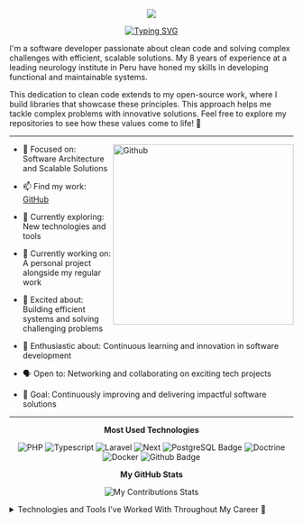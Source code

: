 
<p align="center">
  <a href="">
    <img src="https://github.com/user-attachments/assets/b736b9ac-9a5f-40ce-ab62-477f0235b20e" />
  </a>
</p>

<p align="center">
  <a href="#">
    <img src="https://readme-typing-svg.demolab.com?font=Fira+Code&size=21&pause=1000&color=5C47F7&center=true&vCenter=true&width=435&height=35&lines=Full-Stack+Developer;Software+Architect;Open+Source+Contributor;Code+Quality+Specialist" alt="Typing SVG" />
  </a>
</p>


I'm a software developer passionate about clean code and solving complex challenges with efficient, scalable solutions. My 8 years of experience at a leading neurology institute in Peru have honed my skills in developing functional and maintainable systems.

This dedication to clean code extends to my open-source work, where I build libraries that showcase these principles. This approach helps me tackle complex problems with innovative solutions. Feel free to explore my repositories to see how these values come to life! 🚀


<hr style="height: 0.05rem"/>  

<img  width="320px" align="right" alt="Github"  src="https://github.com/user-attachments/assets/320f7740-33c0-42bd-84e0-0878cd4961e3"/>

- 💬 Focused on: Software Architecture and Scalable Solutions

- 📫 Find my work: [GitHub](https://github.com/vaened?tab=repositories)

- 🌱 Currently exploring: New technologies and tools

- 🔧 Currently working on: A personal project alongside my regular work

- 🚀 Excited about: Building efficient systems and solving challenging problems

- 🌟 Enthusiastic about: Continuous learning and innovation in software development

- 🗣️ Open to: Networking and collaborating on exciting tech projects

- 🎯 Goal: Continuously improving and delivering impactful software solutions


<hr style="height: 0.05rem; clear: both;"/>  

<p align="center">
  <strong>Most Used Technologies</strong>
</p>

<p align="center">
  <img alt="PHP" src="https://img.shields.io/badge/PHP-Black?style=for-the-badge&logo=php&logoColor=white&color=777BB4"> <img alt="Typescript" src="https://img.shields.io/badge/Typescript-Black?style=for-the-badge&logo=typescript&logoColor=white&color=3178C6"> <img alt="Laravel" src="https://img.shields.io/badge/Laravel-Black?style=for-the-badge&logo=laravel&logoColor=white&color=FF2D20"> <img alt="Next" src="https://img.shields.io/badge/Next-Black?style=for-the-badge&logo=next.js&color=black"> <img alt="PostgreSQL Badge" src="https://img.shields.io/badge/PostgreSQL-Black?style=for-the-badge&logo=postgresql&&logoColor=white&color=4169E1"> <img alt="Doctrine" src="https://img.shields.io/badge/Doctrine-Black?style=for-the-badge&logo=doctrine&logoColor=white&color=FC6A31"> <img alt="Docker" src="https://img.shields.io/badge/Docker -Black?style=for-the-badge&logo=docker&logoColor=white&color=2496ED">  <img alt="Github Badge" src="https://img.shields.io/badge/Github-Black?style=for-the-badge&logo=github&logoColor=white&color=181717">
</p>


<p align="center">
  <strong>My GitHub Stats</strong>
</p>
<p align="center">
  <img src="https://streak-stats.demolab.com?user=vaened&theme=dark&card_width=600&card_height=200&ring=5C47F7&fire=731EF7&currStreakLabel=5C47F7" alt="My Contributions Stats" />
</p>


<details>
	<summary>Technologies and Tools I’ve Worked With Throughout My Career 🌟</summary>
	<br/>
	<div align="center">

  [![Bash](https://img.shields.io/badge/Bash-Black?style=for-the-badge&color=4EAA25)](https://es.wikipedia.org/wiki/Bash)
  [![C#](https://img.shields.io/badge/C%23-Back?style=for-the-badge&color=9C76D5)](https://dotnet.microsoft.com/es-es/languages/csharp)
  [![CodeIgniter](https://img.shields.io/badge/CodeIgniter-Black?style=for-the-badge&color=EF4223)](https://codeigniter.com/)
  [![Docker](https://img.shields.io/badge/Docker-Black?style=for-the-badge&color=2496ED)](https://www.docker.com/)
  [![Doctrine](https://img.shields.io/badge/Doctrine-Black?style=for-the-badge&color=FC6A31)](https://www.doctrine-project.org/)
  [![Eloquent](https://img.shields.io/badge/Eloquent-Black?style=for-the-badge&color=FD3328)](https://laravel.com/docs/eloquent)
  [![Git](https://img.shields.io/badge/Git-Black?style=for-the-badge&color=F05032)](https://git-scm.com/)
  [![Github](https://img.shields.io/badge/Github-Black?style=for-the-badge&color=181717)](https://github.com/)
  [![Gitlab](https://img.shields.io/badge/Gitlab-Black?style=for-the-badge&color=FC6D26)](https://gitlab.com/)
  [![GraphQL](https://img.shields.io/badge/Graphql-Black?style=for-the-badge&color=E10098)](https://graphql.org/)
  [![Java](https://img.shields.io/badge/Java-Back?style=for-the-badge&color=F5900C)](https://www.java.com/)
  [![JavaScript](https://img.shields.io/badge/Javascript-Back?style=for-the-badge&color=F7DF1E)](https://developer.mozilla.org/en-US/docs/Web/JavaScript)
  [![Laravel](https://img.shields.io/badge/Laravel-Black?style=for-the-badge&color=FF2D20)](https://laravel.com/)
  [![Makefile](https://img.shields.io/badge/Make-Black?style=for-the-badge&color=064F8C)](https://www.gnu.org/software/make/)
  [![MySQL](https://img.shields.io/badge/MySQL-Black?style=for-the-badge&color=4479A1)](https://www.mysql.com/)
  [![Next](https://img.shields.io/badge/Next-Black?style=for-the-badge&color=black)](https://nextjs.org/)
  [![PHP](https://img.shields.io/badge/PHP-Black?style=for-the-badge&color=777BB4)](https://www.php.net/)
  [![Preact](https://img.shields.io/badge/Preact-Back?style=for-the-badge&color=673AB8)](https://preactjs.com/)
  [![PostgreSQL](https://img.shields.io/badge/PostgreSQL-Black?style=for-the-badge&color=4169E1)](https://www.postgresql.org/)
  [![Python](https://img.shields.io/badge/Python-Back?style=for-the-badge&color=3776AB)](https://www.python.org/)
  [![React](https://img.shields.io/badge/React-Black?style=for-the-badge&color=61DAFB)](https://reactjs.org/)
  [![Redis](https://img.shields.io/badge/Redis-Black?style=for-the-badge&color=FF4438)](https://redis.io/)
  [![Redux](https://img.shields.io/badge/Redux-Back?style=for-the-badge&color=764ABC)](https://redux.js.org/)
  [![RabbitMQ](https://img.shields.io/badge/RabbitMQ-Black?style=for-the-badge&color=FF6600)](https://www.rabbitmq.com/)
  [![SQLServer](https://img.shields.io/badge/SQLServer-Black?style=for-the-badge&color=C52F30)](https://www.microsoft.com/en-us/sql-server)
  [![Synfony](https://img.shields.io/badge/symfony-Back?style=for-the-badge&color=000000)](https://symfony.com/)
  [![Tailwind](https://img.shields.io/badge/Tailwind-Black?style=for-the-badge&color=06B6D4)](https://tailwindcss.com/)
  [![Typescript](https://img.shields.io/badge/Typescript-Black?style=for-the-badge&color=3178C6)](https://www.typescriptlang.org/)
  [![Vue](https://img.shields.io/badge/Vue-Black?style=for-the-badge&color=4FC08D)](https://vuejs.org/)
  [![Vuex](https://img.shields.io/badge/Vuex-Back?style=for-the-badge&color=405061)](https://vuex.vuejs.org/)
  [![Zustand](https://img.shields.io/badge/Zustand-Back?style=for-the-badge&color=2259CB)](https://zustand.surge.sh/)
	</div>
</details>
